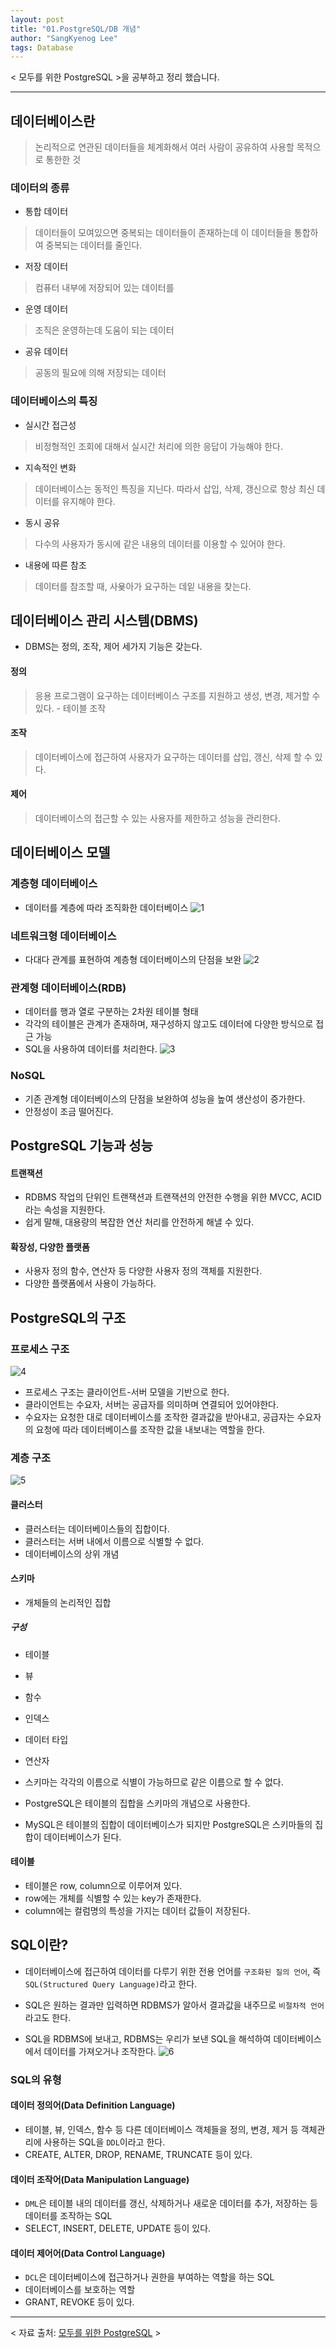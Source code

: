 ```yaml
---
layout: post
title: "01.PostgreSQL/DB 개념"
author: "SangKyenog Lee"
tags: Database
---
```


< 모두를 위한 PostgreSQL >을 공부하고 정리 했습니다. 

---

## 데이터베이스란
> 논리적으로 연관된 데이터들을 체계화해서 여러 사람이 공유하여 사용할 목적으로 통한한 것

### 데이터의 종류
- 통합 데이터
> 데이터들이 모여있으면 중복되는 데이터들이 존재하는데 이 데이터들을 통합하여 중복되는 데이터를 줄인다.

- 저장 데이터
> 컴퓨터 내부에 저장되어 있는 데이터를

- 운영 데이터
> 조직은 운영하는데 도움이 되는 데이터

- 공유 데이터
> 공동의 필요에 의해 저장되는 데이터

### 데이터베이스의 특징
- 실시간 접근성
> 비정형적인 조회에 대해서 실시간 처리에 의한 응답이 가능해야 한다.

- 지속적인 변화
> 데이터베이스는 동적인 특징을 지닌다. 따라서 삽입, 삭제, 갱신으로 항상 최신 데이터를 유지해야 한다.

- 동시 공유
> 다수의 사용자가 동시에 같은 내용의 데이터를 이용할 수 있어야 한다.

- 내용에 따른 참조
> 데이터를 참조할 때, 사욪아가 요구하는 데잍 내용을 찾는다.

## 데이터베이스 관리 시스템(DBMS)
- DBMS는 정의, 조작, 제어 세가지 기능은 갖는다.

#### 정의
> 응용 프로그램이 요구하는 데이터베이스 구조를 지원하고 생성, 변경, 제거할 수 있다. - 테이블 조작

#### 조작
> 데이터베이스에 접근하여 사용자가 요구하는 데이터를 삽입, 갱신, 삭제 할 수 있다.

#### 제어
> 데이터베이스의 접근할 수 있는 사용자를 제한하고 성능을 관리한다.

## 데이터베이스 모델
### 계층형 데이터베이스
- 데이터를 계층에 따라 조직화한 데이터베이스
![1](/assets/postgreimage/db01.png)

### 네트워크형 데이터베이스
- 다대다 관계를 표현하여 계층형 데이터베이스의 단점을 보완
![2](/assets/postgreimage/db02.png)

### 관계형 데이터베이스(RDB)
- 데이터를 행과 열로 구분하는 2차원 테이블 형태
- 각각의 테이블은 관계가 존재하며, 재구성하지 않고도 데이터에 다양한 방식으로 접근 가능
- SQL을 사용하여 데이터를 처리한다.
![3](/assets/postgreimage/db03.png)

### NoSQL
- 기존 관계형 데이터베이스의 단점을 보완하여 성능을 높여 생산성이 증가한다.
- 안정성이 조금 떨어진다.

## PostgreSQL 기능과 성능
#### 트랜잭션
- RDBMS 작업의 단위인 트랜잭션과 트랜잭션의 안전한 수행을 위한 MVCC, ACID라는 속성을 지원한다.
- 쉽게 말해, 대용량의 복잡한 연산 처리를 안전하게 해낼 수 있다.

#### 확장성, 다양한 플랫폼
- 사용자 정의 함수, 연산자 등 다양한 사용자 정의 객체를 지원한다.
- 다양한 플랫폼에서 사용이 가능하다.

## PostgreSQL의 구조
### 프로세스 구조
![4](/assets/postgreimage/db04.png)

- 프로세스 구조는 클라이언트-서버 모델을 기반으로 한다.
- 클라이언트는 수요자, 서버는 공급자를 의미하며 연결되어 있어야한다.
- 수요자는 요청한 대로 데이터베이스를 조작한 결과값을 받아내고, 공급자는 수요자의 요청에 따라 데이터베이스를 조작한 값을 내보내는 역할을 한다.

### 계층 구조
![5](/assets/postgreimage/db05.png)

#### 클러스터
- 클러스터는 데이터베이스들의 집합이다.
- 클러스터는 서버 내에서 이름으로 식별할 수 없다.
- 데이터베이스의 상위 개념

#### 스키마
- 개체들의 논리적인 집합

##### 구성
- 테이블
- 뷰
- 함수
- 인덱스
- 데이터 타입
- 연산자

- 스키마는 각각의 이름으로 식별이 가능하므로 같은 이름으로 할 수 없다.
- PostgreSQL은 테이블의 집합을 스키마의 개념으로 사용한다.
- MySQL은 테이블의 집합이 데이터베이스가 되지만 PostgreSQL은 스키마들의 집합이 데이터베이스가 된다.

#### 테이블
- 테이블은 row, column으로 이루어져 있다.
- row에는 개체를 식별할 수 있는 key가 존재한다.
- column에는 컬럼명의 특성을 가지는 데이터 값들이 저장된다.

## SQL이란?
- 데이터베이스에 접근하여 데이터를 다루기 위한 전용 언어를 `구조화된 질의 언어`, 즉 `SQL(Structured Query Language)`라고 한다.
- SQL은 원하는 결과만 입력하면 RDBMS가 알아서 결과값을 내주므로 `비절차적 언어`라고도 한다.

- SQL을 RDBMS에 보내고, RDBMS는 우리가 보낸 SQL을 해석하여 데이터베이스에서 데이터를 가져오거나 조작한다.
![6](/assets/postgreimage/db06.png)


### SQL의 유형
#### 데이터 정의어(Data Definition Language)
- 테이블, 뷰, 인덱스, 함수 등 다른 데이터베이스 객체들을 정의, 변경, 제거 등 객체관리에 사용하는 SQL을 `DDL`이라고 한다.
- CREATE, ALTER, DROP, RENAME, TRUNCATE 등이 있다.

#### 데이터 조작어(Data Manipulation Language)
- `DML`은 테이블 내의 데이터를 갱신, 삭제하거나 새로운 데이터를 추가, 저장하는 등 데이터를 조작하는 SQL
- SELECT, INSERT, DELETE, UPDATE 등이 있다.

#### 데이터 제어어(Data Control Language)
- `DCL`은 데이터베이스에 접근하거나 권한을 부여하는 역할을 하는 SQL
- 데이터베이스를 보호하는 역할
- GRANT, REVOKE 등이 있다.

---

< 자료 출처: [모두를 위한 PostgreSQL](https://bjpublic.tistory.com/394) >